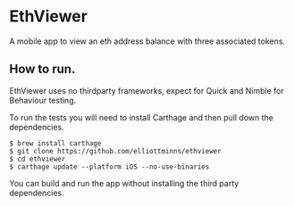 # EthViewer

A mobile app to view an eth address balance with three associated tokens.

## How to run.

EthViewer uses no thirdparty frameworks, expect for Quick and Nimble for Behaviour testing.

To run the tests you will need to install Carthage and then pull down the dependencies.

```
$ brew install carthage
$ git clone https://github.com/elliottminns/ethviewer
$ cd ethviewer
$ carthage update --platform iOS --no-use-binaries
```

You can build and run the app without installing the third party dependencies.
